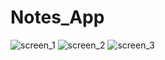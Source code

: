 # Notes_App
![screen_1](https://user-images.githubusercontent.com/77655925/140538244-e2beb5c7-09bb-47b4-be4e-3535577f8725.png)
![screen_2](https://user-images.githubusercontent.com/77655925/140538550-5c148dd4-5089-4329-a6fe-5a4cf72f389c.png)
![screen_3](https://user-images.githubusercontent.com/77655925/140538734-f0ac4875-684a-44bc-87e5-8524ef31bd46.png)
